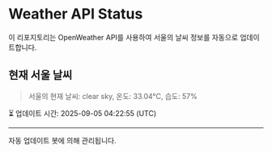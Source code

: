 
# Weather API Status

이 리포지토리는 OpenWeather API를 사용하여 서울의 날씨 정보를 자동으로 업데이트합니다.

## 현재 서울 날씨
> 서울의 현재 날씨: clear sky, 온도: 33.04°C, 습도: 57%

⏳ 업데이트 시간: 2025-09-05 04:22:55 (UTC)

---
자동 업데이트 봇에 의해 관리됩니다.
